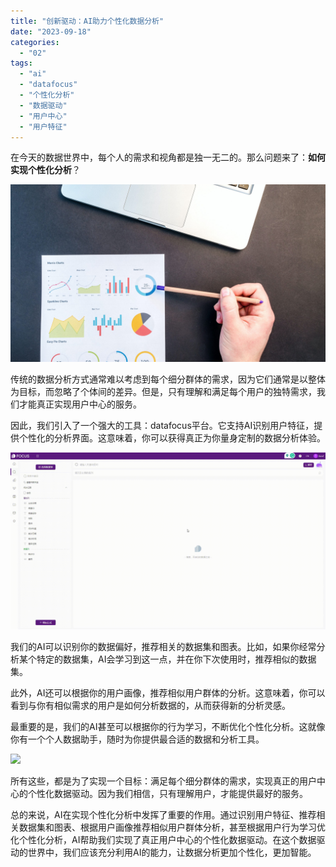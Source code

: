 ```yaml
---
title: "创新驱动：AI助力个性化数据分析"
date: "2023-09-18"
categories: 
  - "02"
tags: 
  - "ai"
  - "datafocus"
  - "个性化分析"
  - "数据驱动"
  - "用户中心"
  - "用户特征"
---
```


在今天的数据世界中，每个人的需求和视角都是独一无二的。那么问题来了：**如何实现个性化分析**？

![封面](images/1689836444-pexels-lukas-669621-scaled.jpg)

传统的数据分析方式通常难以考虑到每个细分群体的需求，因为它们通常是以整体为目标，而忽略了个体间的差异。但是，只有理解和满足每个用户的独特需求，我们才能真正实现用户中心的服务。

因此，我们引入了一个强大的工具：datafocus平台。它支持AI识别用户特征，提供个性化的分析界面。这意味着，你可以获得真正为你量身定制的数据分析体验。

![](images/1688435392-GIF%E5%9B%BE2-14-%E5%B0%8F%E6%85%A7-%E5%8C%BB%E7%96%97.gif)

我们的AI可以识别你的数据偏好，推荐相关的数据集和图表。比如，如果你经常分析某个特定的数据集，AI会学习到这一点，并在你下次使用时，推荐相似的数据集。

此外，AI还可以根据你的用户画像，推荐相似用户群体的分析。这意味着，你可以看到与你有相似需求的用户是如何分析数据的，从而获得新的分析灵感。

最重要的是，我们的AI甚至可以根据你的行为学习，不断优化个性化分析。这就像你有一个个人数据助手，随时为你提供最合适的数据和分析工具。

![](https://x.chatmindai.net/%E7%AC%AC%E4%B8%89%E5%BC%A0%E5%9B%BE%E7%89%87%EF%BC%9Adatafocus%E7%9A%84AI%E5%AD%A6%E4%B9%A0%E4%BC%98%E5%8C%96%E7%95%8C%E9%9D%A2)

所有这些，都是为了实现一个目标：满足每个细分群体的需求，实现真正的用户中心的个性化数据驱动。因为我们相信，只有理解用户，才能提供最好的服务。

总的来说，AI在实现个性化分析中发挥了重要的作用。通过识别用户特征、推荐相关数据集和图表、根据用户画像推荐相似用户群体分析，甚至根据用户行为学习优化个性化分析，AI帮助我们实现了真正用户中心的个性化数据驱动。在这个数据驱动的世界中，我们应该充分利用AI的能力，让数据分析更加个性化，更加智能。
